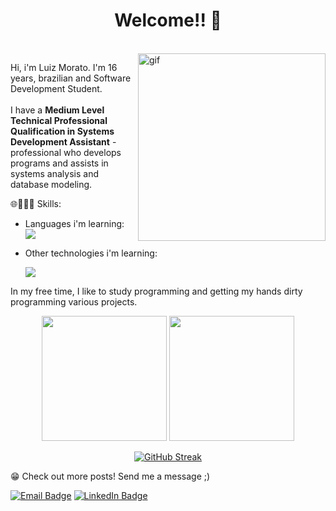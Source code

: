<h1 align="center">
  <b>Welcome!! 👋 </b>
</h1>
  
</br>

<img src="https://i.pinimg.com/originals/06/60/ef/0660efe82fa3da42ed56eef013171835.gif" min-width="200px" max-width="400px" width="300px" align="right" alt="gif">

<p align="left"> 
  Hi, i'm Luiz Morato. I'm 16 years, brazilian and Software Development Student. <br> <br>
  I have a <b>Medium Level Technical Professional Qualification in Systems Development Assistant</b> - professional who develops programs and assists in systems analysis and database modeling.
</p>

<p align="left">
  🌐👨🏻‍💻 Skills:
  <p align="left"> 
   
- Languages i'm learning:  
  <a href="https://skillicons.dev">
    <img src="https://skillicons.dev/icons?i=html,css,py,js,php,cs,cpp,solidity" />
  </a>
  
- Other technologies i'm learning:
  
  <a href="https://skillicons.dev">
    <img src="https://skillicons.dev/icons?i=react,bootstrap,dotnet,flask,django,pytorch,tensorflow,selenium,mysql" />
  </a>
   
<p align="left"> 
    In my free time, I like to study programming and getting my hands dirty programming various projects.  
</p>

<div align="center">
  
  <img height="200em" src="https://github-readme-stats.vercel.app/api?username=LuizMorato&show_icons=true&theme=dracula"/>
  
  <img height="200em" src="https://github-readme-stats.vercel.app/api/top-langs/?username=LuizMorato&layout=compact&langs_count=7&theme=dracula"/>
  
  [![GitHub Streak](http://github-readme-streak-stats.herokuapp.com?user=Luizmorato&theme=dracula&hide_border=true)](https://git.io/streak-stats)

</div>

<p align="left">
    😁 Check out more posts! Send me a message ;)
  <p>
    <a href="mailto:contatoluizmorato@outlook.com">
      <img src="https://img.shields.io/badge/Microsoft_Outlook-0078D4?style=for-the-badge&logo=microsoft-outlook&logoColor=white" alt="Email Badge"></a>
    <a href="https://www.linkedin.com/in/luiluimorato/?locale=en_US">
      <img src="https://img.shields.io/badge/LinkedIn-0077B5?style=for-the-badge&logo=linkedin&logoColor=white" alt="LinkedIn Badge"></a>
   </p>
</p>  
